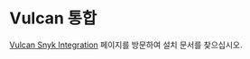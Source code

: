 # Vulcan 통합

[Vulcan Snyk Integration](https://help.vulcancyber.com/en/articles/7227059-snyk-connector-new-revision) 페이지를 방문하여 설치 문서를 찾으십시오.
